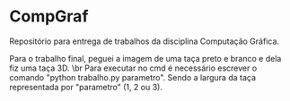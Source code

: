 # CompGraf
Repositório para entrega de trabalhos da disciplina Computação Gráfica.

Para o trabalho final, peguei a imagem de uma taça preto e branco e dela fiz uma taça 3D. 
\br
Para executar no cmd é necessário escrever o comando "python trabalho.py parametro". Sendo a largura da taça representada por "parametro" (1, 2 ou 3). 
